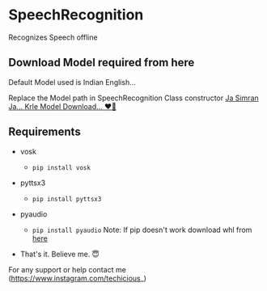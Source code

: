 # SpeechRecognition
Recognizes Speech offline

## Download Model required from here
Default Model used is Indian English...

Replace the Model path in SpeechRecognition Class constructor
[Ja Simran Ja... Krle Model Download... ❤️💞](https://alphacephei.com/vosk/models)

## Requirements
- vosk
  - ``pip install vosk``
  
- pyttsx3
  - ``pip install pyttsx3``
  
- pyaudio
  - ``pip install pyaudio``
  Note: If pip doesn't work download whl from [here](https://www.lfd.uci.edu/~gohlke/pythonlibs/#pyaudio)
  
- That's it. Believe me. 😇

For any support or help contact me (https://www.instagram.com/techicious_)
